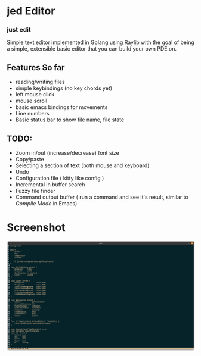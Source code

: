 # jed Editor
### just edit
Simple text editor implemented in Golang using Raylib with the goal of being a simple, extensible basic editor that you can build your own PDE on.
 
## Features So far

- reading/writing files
- simple keybindings (no key chords yet)
- left mouse click
- mouse scroll
- basic emacs bindings for movements
- Line numbers
- Basic status bar to show file name, file state


## TODO:
- Zoom in/out (increase/decrease) font size
- Copy/paste
- Selecting a section of text (both mouse and keyboard)
- Undo
- Configuration file ( kitty like config )
- Incremental in buffer search
- Fuzzy file finder
- Command output buffer ( run a command and see it's result, similar to *Compile Mode* in Emacs)

# Screenshot
![Main.go](assets/screenshot.png)
